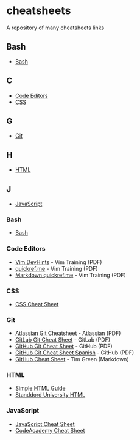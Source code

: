 # cheatsheets
A repository of many cheatsheets links

## Bash
+ [Bash](#bash)

## C
+ [Code Editors](#code-editors)
+ [CSS](#css)

## G
+ [Git](#git)

## H
+ [HTML](#html)

## J
+ [JavaScript](#javascript)


### Bash
+ [Bash](https://quickref.me/bash)

### Code Editors
+ [Vim DevHints](https://devhints.io/vim) - Vim Training (PDF)
+ [quickref.me](https://quickref.me/vim) - Vim Training (PDF)
+ [Markdown quickref.me](https://quickref.me/markdown) - Vim Training (PDF)

### CSS
+ [CSS Cheat Sheet](https://htmlcheatsheet.com/css/)

### Git
+ [Atlassian Git Cheatsheet](https://www.atlassian.com/dam/jcr:e7e22f25-bba2-4ef1-a197-53f46b6df4a5/SWTM-2088_Atlassian-Git-Cheatsheet.pdf) - Atlassian (PDF)
+ [GitLab Git Cheat Sheet](https://about.gitlab.com/images/press/git-cheat-sheet.pdf) - GitLab (PDF)
+ [GitHub Git Cheat Sheet](https://education.github.com/git-cheat-sheet-education.pdf) - GitHub (PDF)
+ [GitHub Git Cheat Sheet Spanish](https://training.github.com/downloads/es_ES/github-git-cheat-sheet.pdf) - GitHub (PDF)
+ [GitHub Cheat Sheet](https://github.com/tiimgreen/github-cheat-sheet) - Tim Green (Markdown)

### HTML
+ [Simple HTML Guide](http://www.simplehtmlguide.com/cheatsheet.php)
+ [Standdord University HTML](https://web.stanford.edu/group/csp/cs21/htmlcheatsheet.pdf)

### JavaScript
+ [JavaScript Cheat Sheet](https://htmlcheatsheet.com/js/#)
+ [CodeAcademy Cheat Sheet](https://www.codecademy.com/learn/introduction-to-javascript/modules/learn-javascript-introduction/cheatsheet)
